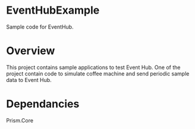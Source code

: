 # EventHubExample
Sample code for EventHub.

# Overview
This project contains sample applications to test Event Hub. One of the project contain code to simulate coffee machine and send periodic sample data to Event Hub. 

# Dependancies

Prism.Core
